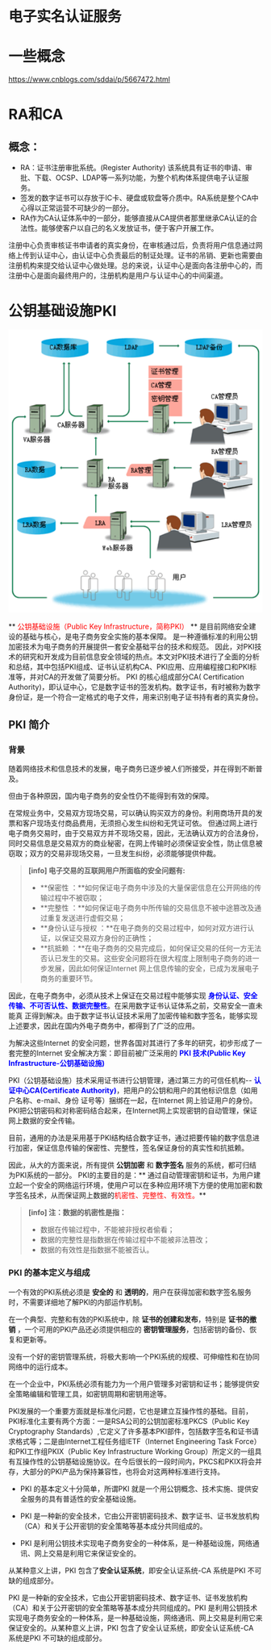 # 电子实名认证服务

# 一些概念


https://www.cnblogs.com/sddai/p/5667472.html

# RA和CA
## 概念：
- RA：证书注册审批系统。(Register Authority) 该系统具有证书的申请、审批、下载、OCSP、LDAP等一系列功能，为整个机构体系提供电子认证服务。
- 签发的数字证书可以存放于IC卡、硬盘或软盘等介质中。RA系统是整个CA中心得以正常运营不可缺少的一部分。
- RA作为CA认证体系中的一部分，能够直接从CA提供者那里继承CA认证的合法性。能够使客户以自己的名义发放证书，便于客户开展工作。



注册中心负责审核证书申请者的真实身份，在审核通过后，负责将用户信息通过网络上传到认证中心，由认证中心负责最后的制证处理。证书的吊销、更新也需要由注册机构来提交给认证中心做处理。总的来说，认证中心是面向各注册中心的，而注册中心是面向最终用户的，注册机构是用户与认证中心的中间渠道。



#  公钥基础设施PKI
![PKI体系.png](./imgs/PKI体系.png)

** <font color="red">公钥基础设施（Public Key Infrastructure，简称PKI）</font> ** 是目前网络安全建设的基础与核心，是电子商务安全实施的基本保障。
是一种遵循标准的利用公钥加密技术为电子商务的开展提供一套安全基础平台的技术和规范。
因此，对PKI技术的研究和开发成为目前信息安全领域的热点。本文对PKI技术进行了全面的分析和总结，其中包括PKI组成、证书认证机构CA、PKI应用、应用编程接口和PKI标准等，并对CA的开发做了简要分析。
PKI 的核心组成部分CA( Certification Authority)，即认证中心，它是数字证书的签发机构。数字证书，有时被称为数字身份证，是一个符合一定格式的电子文件，用来识别电子证书持有者的真实身份。

## PKI 简介

### 背景
随着网络技术和信息技术的发展，电子商务已逐步被人们所接受，并在得到不断普及。

但由于各种原因，国内电子商务的安全性仍不能得到有效的保障。

在常规业务中，交易双方现场交易，可以确认购买双方的身份。利用商场开具的发票和客户现场支付商品费用，无须担心发生纠纷和无凭证可依。
但通过网上进行电子商务交易时，由于交易双方并不现场交易，因此，无法确认双方的合法身份，同时交易信息是交易双方的商业秘密，在网上传输时必须保证安全性，防止信息被窃取；双方的交易非现场交易，一旦发生纠纷，必须能够提供仲裁。

> **[info] 电子交易的互联网用户所面临的安全问题有:**
> - **保密性 ：**如何保证电子商务中涉及的大量保密信息在公开网络的传输过程中不被窃取；
> - **完整性 ：**如何保证电子商务中所传输的交易信息不被中途篡改及通过重复发送进行虚假交易；
> - **身份认证与授权 ：**在电子商务的交易过程中，如何对双方进行认证，以保证交易双方身份的正确性；
> - **抗抵赖 ：**在电子商务的交易完成后，如何保证交易的任何一方无法否认已发生的交易。这些安全问题将在很大程度上限制电子商务的进一步发展，因此如何保证Internet 网上信息传输的安全，已成为发展电子商务的重要环节。

因此，在电子商务中，必须从技术上保证在交易过程中能够实现 **<font color="blue">身份认证、安全传输、不可否认性、数据完整性</font>**。在采用数字证书认证体系之前，交易安全一直未能真 正得到解决。由于数字证书认证技术采用了加密传输和数字签名，能够实现上述要求，因此在国内外电子商务中，都得到了广泛的应用。


为解决这些Internet 的安全问题，世界各国对其进行了多年的研究，初步形成了一套完整的Internet 安全解决方案：即目前被广泛采用的 **<font color="blue">PKI 技术(Public Key Infrastructure-公钥基础设施)</font>** 



PKI（公钥基础设施）技术采用证书进行公钥管理，通过第三方的可信任机构-- **<font color="blue">认证中心CA(Certificate Authority)</font>**，把用户的公钥和用户的其他标识信息（如用户名称、e-mail、身份 证号等）捆绑在一起，在Internet 网上验证用户的身份。PKI把公钥密码和对称密码结合起来，在Internet网上实现密钥的自动管理，保证网上数据的安全传输。


目前，通用的办法是采用基于PKI结构结合数字证书，通过把要传输的数字信息进行加密，保证信息传输的保密性、完整性，签名保证身份的真实性和抗抵赖。

因此，从大的方面来说，所有提供 **公钥加密** 和 **数字签名** 服务的系统，都可归结为PKI系统的一部分。
PKI的主要目的是：** 通过自动管理密钥和证书，为用户建立起一个安全的网络运行环境，使用户可以在多种应用环境下方便的使用加密和数字签名技术，从而保证网上数据的<font color="red">机密性、完整性、有效性。</font>**


> **[info] 注：数据的机密性是指：**
> - 数据在传输过程中，不能被非授权者偷看；
> - 数据的完整性是指数据在传输过程中不能被非法篡改；
> - 数据的有效性是指数据不能被否认。

###  PKI 的基本定义与组成
一个有效的PKI系统必须是 **安全的** 和 **透明的**，用户在获得加密和数字签名服务时，不需要详细地了解PKI的内部运作机制。

在一个典型、完整和有效的PKI系统中，除 **证书的创建和发布**，特别是 **证书的撤销** ，一个可用的PKI产品还必须提供相应的 **密钥管理服务**，包括密钥的备份、恢复和更新等。

没有一个好的密钥管理系统，将极大影响一个PKI系统的规模、可伸缩性和在协同网络中的运行成本。

在一个企业中，PKI系统必须有能力为一个用户管理多对密钥和证书；能够提供安全策略编辑和管理工具，如密钥周期和密钥用途等。

PKI发展的一个重要方面就是标准化问题，它也是建立互操作性的基础。目前，PKI标准化主要有两个方面：一是RSA公司的公钥加密标准PKCS（Public Key Cryptography Standards）,它定义了许多基本PKI部件，包括数字签名和证书请求格式等；二是由Internet工程任务组IETF（Internet Engineering Task Force）和PKI工作组PKIX（Public Key Infrastructure Working Group）所定义的一组具有互操作性的公钥基础设施协议。在今后很长的一段时间内，PKCS和PKIX将会并存，大部分的PKI产品为保持兼容性，也将会对这两种标准进行支持。


- PKI 的基本定义十分简单，所谓PKI 就是一个用公钥概念、技术实施、提供安全服务的具有普适性的安全基础设施。

- PKI 是一种新的安全技术，它由公开密钥密码技术、数字证书、证书发放机构（CA）和关于公开密钥的安全策略等基本成分共同组成的。

- PKI 是利用公钥技术实现电子商务安全的一种体系，是一种基础设施，网络通讯、网上交易是利用它来保证安全的。

从某种意义上讲，PKI 包含了**安全认证系统**，即安全认证系统-CA 系统是PKI 不可缺的组成部分。 


PKI 是一种新的安全技术，它由公开密钥密码技术、数字证书、证书发放机构（CA）和关于公开密钥的安全策略等基本成分共同组成的。PKI 是利用公钥技术实现电子商务安全的一种体系，是一种基础设施，网络通讯、网上交易是利用它来保证安全的。从某种意义上讲，PKI 包含了安全认证系统，即安全认证系统-CA 系统是PKI 不可缺的组成部分。